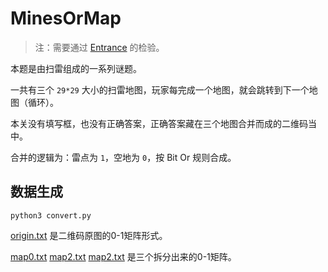 # MinesOrMap

> 注：需要通过 [Entrance](./Entrance.md) 的检验。

本题是由扫雷组成的一系列谜题。

一共有三个 `29*29` 大小的扫雷地图，玩家每完成一个地图，就会跳转到下一个地图（循环）。

本关没有填写框，也没有正确答案，正确答案藏在三个地图合并而成的二维码当中。

合并的逻辑为：雷点为 `1`，空地为 `0`，按 Bit Or 规则合成。

## 数据生成

```shell
python3 convert.py
```

[origin.txt](./origin.txt) 是二维码原图的0-1矩阵形式。

[map0.txt](./map0.txt) [map2.txt](./map2.txt) [map2.txt](./map2.txt) 是三个拆分出来的0-1矩阵。
